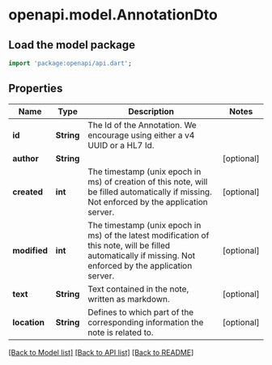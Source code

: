 # openapi.model.AnnotationDto

## Load the model package
```dart
import 'package:openapi/api.dart';
```

## Properties
Name | Type | Description | Notes
------------ | ------------- | ------------- | -------------
**id** | **String** | The Id of the Annotation. We encourage using either a v4 UUID or a HL7 Id. | 
**author** | **String** |  | [optional] 
**created** | **int** | The timestamp (unix epoch in ms) of creation of this note, will be filled automatically if missing. Not enforced by the application server. | [optional] 
**modified** | **int** | The timestamp (unix epoch in ms) of the latest modification of this note, will be filled automatically if missing. Not enforced by the application server. | [optional] 
**text** | **String** | Text contained in the note, written as markdown. | [optional] 
**location** | **String** | Defines to which part of the corresponding information the note is related to. | [optional] 

[[Back to Model list]](../README.md#documentation-for-models) [[Back to API list]](../README.md#documentation-for-api-endpoints) [[Back to README]](../README.md)


